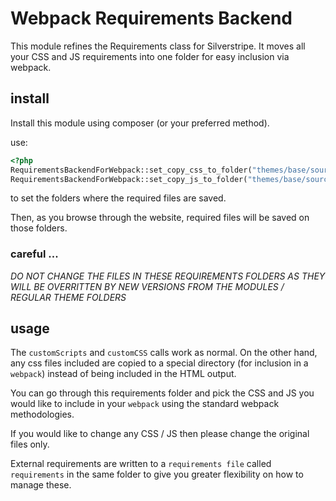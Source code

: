 # Webpack Requirements Backend

This module refines the Requirements class for Silverstripe. It moves all your CSS and JS requirements into one folder for easy inclusion via webpack. 

## install

Install this module using composer (or your preferred method).

use:

```php
<?php
RequirementsBackendForWebpack::set_copy_css_to_folder("themes/base/source/css/requirements");
RequirementsBackendForWebpack::set_copy_js_to_folder("themes/base/source/js/requirements");

 ```
to set the folders where the required files are saved.

Then, as you browse through the website, required files will be saved on those folders.

### careful ...
_*DO NOT CHANGE THE FILES IN THESE REQUIREMENTS FOLDERS AS THEY WILL BE OVERRITTEN BY NEW VERSIONS FROM THE MODULES / REGULAR THEME FOLDERS*_


## usage

The `customScripts` and `customCSS` calls work as normal. On the other hand, any css files included are copied to a special directory (for inclusion in a `webpack`) instead of being included in the HTML output.

You can go through this requirements folder and pick the CSS and JS you would like to include in your `webpack` using the standard webpack methodologies.

If you would like to change any CSS / JS then please change the original files only. 

External requirements are written to a `requirements file` called `requirements` in the same folder to give you greater flexibility on how to manage these. 
